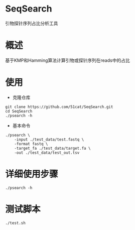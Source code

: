# SeqSearch
引物探针序列占比分析工具

# 概述
基于KMP和Hamming算法计算引物或探针序列在reads中的占比

# 使用

- 克隆仓库

```shell
git clone https://github.com/51cat/SeqSearch.git
cd SeqSearch
./psearch -h
```
- 基本命令
```shell
./psearch \
    -input ./test_data/test.fastq \
    -format fastq \
    -target_fa ./test_data/target.fa \
    -out ./test_data/test_out.tsv
```

# 详细使用步骤

```shell
./psearch -h

```

# 测试脚本

```shell
./test.sh
```
